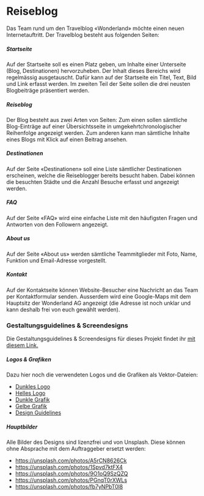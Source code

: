# Reiseblog
Das Team rund um den Travelblog «Wonderland» möchte einen neuen Internetauftritt. Der Travelblog besteht aus folgenden Seiten:

##### Startseite
Auf der Startseite soll es einen Platz geben, um Inhalte einer Unterseite (Blog, Destinationen) hervorzuheben. Der Inhalt dieses Bereichs wird regelmässig ausgetauscht. Dafür kann auf der Startseite ein Titel, Text, Bild und Link erfasst werden. Im zweiten Teil der Seite sollen die drei neusten Blogbeiträge präsentiert werden.

##### Reiseblog
Der Blog besteht aus zwei Arten von Seiten:  Zum einen sollen sämtliche Blog-Einträge auf einer Übersichtsseite in umgekehrtchronologischer Reihenfolge angezeigt werden. Zum anderen kann man sämtliche Inhalte eines Blogs mit Klick auf einen Beitrag ansehen.

##### Destinationen
Auf der Seite «Destinationen» soll eine Liste sämtlicher Destinationen erscheinen, welche die Reiseblogger bereits besucht haben. Dabei können die besuchten Städte und die Anzahl Besuche erfasst und angezeigt werden.

##### FAQ
Auf der Seite «FAQ» wird eine einfache Liste mit den häufigsten Fragen und Antworten von den Followern angezeigt.

##### About us
Auf der Seite «About us» werden sämtliche Teammitglieder mit Foto, Name, Funktion und Email-Adresse vorgestellt.

##### Kontakt
Auf der Kontaktseite können Website-Besucher eine Nachricht an das Team per Kontaktformular senden. Ausserdem wird eine Google-Maps mit dem Hauptsitz der Wonderland AG angezeigt (die Adresse ist noch unklar und kann deshalb frei von euch gewählt werden).

### Gestaltungsguidelines & Screendesigns
Die Gestaltungsguidelines & Screendesigns für dieses Projekt findet ihr [mit diesem Link.](https://xd.adobe.com/view/a5450c6d-2c14-4b17-5713-3f7bbc99351b-d374/?fullscreen&hints=off)

##### Logos & Grafiken
Dazu hier noch die verwendeten Logos und die Grafiken als Vektor-Dateien:

* [Dunkles Logo](src/logo_dark.svg)
* [Helles Logo](src/logo_white.svg)
* [Dunkle Grafik](src/figure_dark.svg)
* [Gelbe Grafik](src/figure_yellow.svg)
* [Design Guidelines](src/guidelines.jpg)   

##### Hauptbilder
Alle Bilder des Designs sind lizenzfrei und von Unsplash. Diese können ohne Absprache mit dem Auftraggeber ersetzt werden:

* https://unsplash.com/photos/A5rCN8626Ck
* https://unsplash.com/photos/1Spvd7ktFX4
* https://unsplash.com/photos/9O1oQ9SzQZQ
* https://unsplash.com/photos/PGnqT0rXWLs
* https://unsplash.com/photos/fb7yNPbT0l8